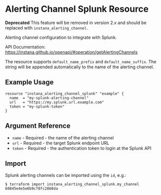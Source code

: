 # Alerting Channel Splunk Resource

**Deprecated** This feature will be removed in version 2.x and should be replaced with `instana_alerting_channel`.

Alerting channel configuration to integrate with Splunk.

API Documentation: <https://instana.github.io/openapi/#operation/getAlertingChannels>

The resource supports `default_name_prefix` and `default_name_suffix`. The string will be appended automatically
to the name of the alerting channel.

## Example Usage

```hcl
resource "instana_alerting_channel_splunk" "example" {
  name  = "my-splunk-alerting-channel"
  url   = "https://my.splunk.url.example.com"
  token = "my-splunk-token"
}
```

## Argument Reference

* `name` - Required - the name of the alerting channel
* `url` - Required - the target Splunk endpoint URL
* `token` - Required - the authentication token to login at the Splunk API

## Import

Splunk alerting channels can be imported using the `id`, e.g.:

```
$ terraform import instana_alerting_channel_splunk.my_channel 60845e4e5e6b9cf8fc2868da
```
